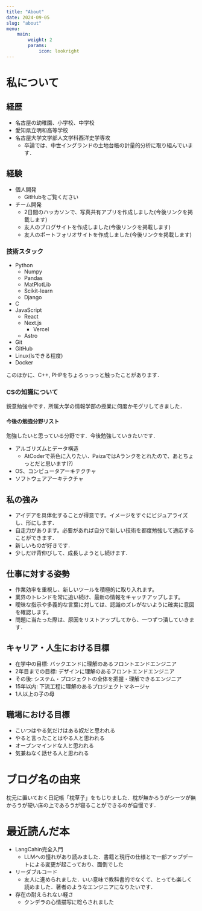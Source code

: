 ```yaml
---
title: "About"
date: 2024-09-05
slug: "about"
menu:
    main:
        weight: 2
        params: 
            icon: lookright
---
```

# 私について
## 経歴
- 名古屋の幼稚園、小学校、中学校
- 愛知県立明和高等学校
- 名古屋大学文学部人文学科西洋史学専攻
    - 卒論では、中世イングランドの土地台帳の計量的分析に取り組んでいます．

## 経験
- 個人開発
    - GitHubをご覧ください
- チーム開発
    - 2日間のハッカソンで、写真共有アプリを作成しました(今後リンクを掲載します)
    - 友人のブログサイトを作成しました(今後リンクを掲載します)
    - 友人のポートフォリオサイトを作成しました(今後リンクを掲載します)

### 技術スタック
- Python
    - Numpy
    - Pandas
    - MatPlotLib
    - Scikit-learn
    - Django
- C
- JavaScript
    - React
    - Next.js
        - Vercel
    - Astro
- Git
- GitHub
- Linux(lsできる程度)
- Docker

このほかに、C++, PHPをちょろっっっと触ったことがあります．


### CSの知識について
鋭意勉強中です．所属大学の情報学部の授業に何度かモグリしてきました．

#### 今後の勉強分野リスト
勉強したいと思っている分野です．今後勉強していきたいです．
- アルゴリズムとデータ構造
  - AtCoderで茶色に入りたい．PaizaではAランクをとれたので、あとちょっとだと思います(?)
- OS、コンピュータアーキテクチャ
- ソフトウェアアーキテクチャ

## 私の強み
- アイデアを具体化することが得意です。イメージをすぐにビジュアライズし、形にします．
- 自走力があります。必要があれば自分で新しい技術を都度勉強して適応することができます．
- 新しいものが好きです．
- 少しだけ背伸びして、成長しようとし続けます．

## 仕事に対する姿勢
- 作業効率を重視し、新しいツールを積極的に取り入れます。
- 業界のトレンドを常に追い続け、最新の情報をキャッチアップします。
- 曖昧な指示や多義的な言葉に対しては、認識のズレがないように確実に意図を確認します。
- 問題に当たった際は、原因をリストアップしてから、一つずつ潰していきます．

## キャリア・人生における目標
- 在学中の目標: バックエンドに理解のあるフロントエンドエンジニア
- 2年目までの目標: デザインに理解のあるフロントエンドエンジニア
- その後: システム・プロジェクトの全体を把握・理解できるエンジニア
- 15年以内: 下流工程に理解のあるプロジェクトマネージャ
- 1人以上の子の母

## 職場における目標
- こいつはやる気だけはある奴だと思われる
- やると言ったことはやる人と思われる
- オープンマインドな人と思われる
- 気兼ねなく話せる人と思われる

# ブログ名の由来
枕元に置いておく日記帳「枕草子」をもじりました．枕が無かろうがシーツが無かろうが硬い床の上であろうが寝ることができるのが自慢です．

# 最近読んだ本
- LangCahin完全入門
    - LLMへの憧れがあり読みました．書籍と現行の仕様とで一部アップデートによる変更が起こっており、面倒でした
- リーダブルコード
    - 友人に進められました．いい意味で教科書的でなくて、とっても楽しく読めました．著者のようなエンジニアになりたいです．
- 存在の耐えられない軽さ
    - クンデラの心情描写に唸らされました
